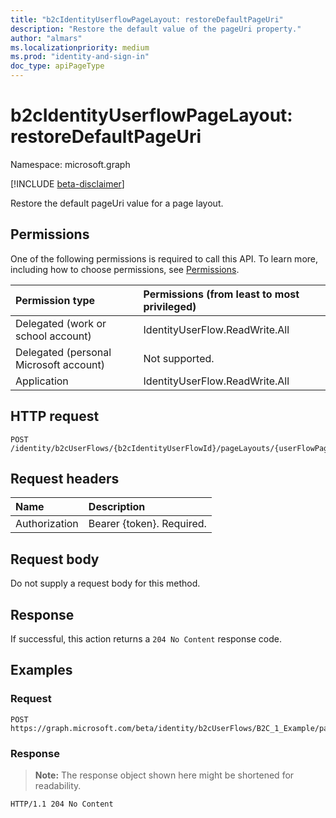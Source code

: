 ```yaml
---
title: "b2cIdentityUserflowPageLayout: restoreDefaultPageUri"
description: "Restore the default value of the pageUri property."
author: "almars"
ms.localizationpriority: medium
ms.prod: "identity-and-sign-in"
doc_type: apiPageType
---
```


# b2cIdentityUserflowPageLayout: restoreDefaultPageUri
Namespace: microsoft.graph

[!INCLUDE [beta-disclaimer](../../includes/beta-disclaimer.md)]

Restore the default pageUri value for a page layout.

## Permissions
One of the following permissions is required to call this API. To learn more, including how to choose permissions, see [Permissions](/graph/permissions-reference).

|Permission type|Permissions (from least to most privileged)|
|:---|:---|
|Delegated (work or school account)|IdentityUserFlow.ReadWrite.All|
|Delegated (personal Microsoft account)|Not supported.|
|Application|IdentityUserFlow.ReadWrite.All|

## HTTP request

<!-- {
  "blockType": "ignored"
}
-->
``` http
POST /identity/b2cUserFlows/{b2cIdentityUserFlowId}/pageLayouts/{userFlowPageLayoutId}/restoreDefaultPageUri
```

## Request headers
|Name|Description|
|:---|:---|
|Authorization|Bearer {token}. Required.|

## Request body
Do not supply a request body for this method.

## Response

If successful, this action returns a `204 No Content` response code.

## Examples

### Request
<!-- {
  "blockType": "request",
  "name": "userflowpagelayoutthis.restoredefaultpageuri"
}
-->
``` http
POST https://graph.microsoft.com/beta/identity/b2cUserFlows/B2C_1_Example/pageLayouts/api.signinandsignupwithpassword1.1/restoreDefaultPageUri
```


### Response
>**Note:** The response object shown here might be shortened for readability.
<!-- {
  "blockType": "response",
  "truncated": true
}
-->
``` http
HTTP/1.1 204 No Content
```

